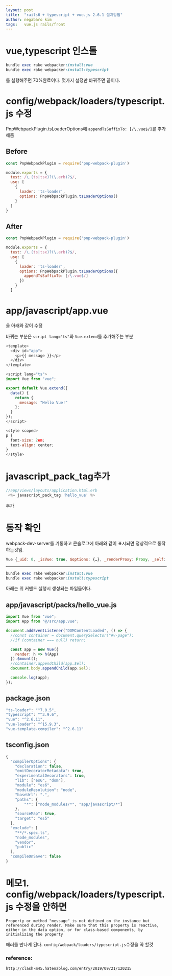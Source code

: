 ```yaml
---
layout: post
title:  "rails6 + typescript + vue.js 2.6.1 설치방법"
author: negabaro kim
tags:	vue.js rails/front
---
```


# vue,typescript 인스톨

```ruby
bundle exec rake webpacker:install:vue
bundle exec rake webpacker:install:typescript
```

를 실행해주면 70%완료이다.
몇가지 설정만 바꿔주면 끝이다.

#  config/webpack/loaders/typescript.js 수정

PnpWebpackPlugin.tsLoaderOptions에 
`appendTsSuffixTo: [/\.vue$/]`를 추가해줌


## Before

```js
const PnpWebpackPlugin = require('pnp-webpack-plugin')

module.exports = {
  test: /\.(ts|tsx)?(\.erb)?$/,
  use: [
    {
      loader: 'ts-loader',
      options: PnpWebpackPlugin.tsLoaderOptions()
    }
  ]
}
```

## After

```js
const PnpWebpackPlugin = require('pnp-webpack-plugin')

module.exports = {
  test: /\.(ts|tsx)?(\.erb)?$/,
  use: [
    {
      loader: 'ts-loader',
      options: PnpWebpackPlugin.tsLoaderOptions({
        appendTsSuffixTo: [/\.vue$/]
      })
    }
  ]
```


# app/javascript/app.vue

을 아래와 같이 수정

바뀌는 부분은 `script lang="ts"`와 `Vue.extend`를 추가해주는 부분

```js
<template>
  <div id="app">
    <p>{{ message }}</p>
  </div>
</template>

<script lang="ts">
import Vue from "vue";

export default Vue.extend({
  data() {
    return {
      message: "Hello Vue!"
    };
  }
});
</script>

<style scoped>
p {
  font-size: 2em;
  text-align: center;
}
</style>
```


# javascript_pack_tag추가

```js
//app/views/layouts/application.html.erb
 <%= javascript_pack_tag 'hello_vue' %>
```

추가


# 동작 확인

webpack-dev-server를 기동하고 콘솔로그에 아래와 같이 표시되면 정상적으로 동작하는것임.

```js
Vue {_uid: 0, _isVue: true, $options: {…}, _renderProxy: Proxy, _self: Vue, …}
```

----



```ruby
bundle exec rake webpacker:install:vue
bundle exec rake webpacker:install:typescript
```

아래는 위 커맨드 실행시 생성되는 파일들이다.

## app/javascript/packs/hello_vue.js


```js
import Vue from "vue";
import App from "@/src/app.vue";

document.addEventListener("DOMContentLoaded", () => {
  //const container = document.querySelector("#v-page");
  //if (container === null) return;

  const app = new Vue({
    render: h => h(App)
  }).$mount();
  //container.appendChild(app.$el);
  document.body.appendChild(app.$el);

  console.log(app);
});
```

## package.json


```js
"ts-loader": "^7.0.5",
"typescript": "^3.9.6",
"vue": "^2.6.11",
"vue-loader": "^15.9.3",
"vue-template-compiler": "^2.6.11"
```

## tsconfig.json

```js
{
  "compilerOptions": {
    "declaration": false,
    "emitDecoratorMetadata": true,
    "experimentalDecorators": true,
    "lib": ["es6", "dom"],
    "module": "es6",
    "moduleResolution": "node",
    "baseUrl": ".",
    "paths": {
        "*": ["node_modules/*", "app/javascript/*"]
    },
    "sourceMap": true,
    "target": "es5"
  },
  "exclude": [
    "**/*.spec.ts",
    "node_modules",
    "vendor",
    "public"
  ],
  "compileOnSave": false
}


```
#  메모1. config/webpack/loaders/typescript.js 수정을 안하면

```
Property or method "message" is not defined on the instance but referenced during render. Make sure that this property is reactive, either in the data option, or for class-based components, by initializing the property
```

에러를 만나게 된다.
`config/webpack/loaders/typescript.js`수정을 꼭 할것

### reference:

```
http://clash-m45.hatenablog.com/entry/2019/09/21/120215
```